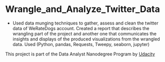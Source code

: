 # Wrangle_and_Analyze_Twitter_Data

* Used data munging techniques to gather, assess and clean the twitter data of WeRateDogs account. Created a report that describes the wrangling part of the project and another one that communicates the insights and displays of the produced visualizations from the wrangled data. 
Used (Python, pandas, Requests, Tweepy, seaborn, jupyter)

This project is part of the Data Analyst Nanodegree Program by [Udacity](https://www.udacity.com/)
